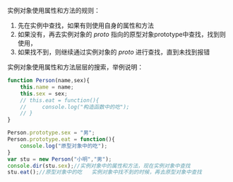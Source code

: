 实例对象使用属性和方法的规则：

1. 先在实例中查找，如果有则使用自身的属性和方法
2. 如果没有，再去实例对象的 _proto_ 指向的原型对象prototype中查找，找到则使用，
3. 如果找不到，则继续通过实例对象的 _proto_ 进行查找，直到未找到报错

实例对象使用属性和方法层层的搜索，举例说明：

```js
function Person(name,sex){
    this.name = name;
    this.sex = sex;
    // this.eat = function(){
    //     console.log("构造函数中的吃");
    // }
}

Person.prototype.sex = "男";
Person.prototype.eat = function(){
    console.log("原型对象中的吃");
}
var stu = new Person("小明","男");
console.dir(stu.sex);//实例对象中的属性和方法，现在实例对象中查找
stu.eat();//原型对象中的吃   实例对象中找不到的时候，再去原型对象中查找
```

 

